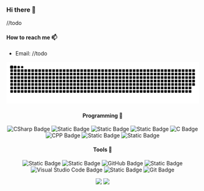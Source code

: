 ### Hi there 👋

//todo

#### How to reach me 📫

-  Email: //todo

<div align="center">
<!-- Snake Code Contribution Map 贪吃蛇代码贡献图 -->

<picture>
  <source media="(prefers-color-scheme: dark)" srcset="https://raw.githubusercontent.com/jackfiled/jackfiled/output/github-contribution-grid-snake-dark.svg" />
  <source media="(prefers-color-scheme: light)" srcset="https://raw.githubusercontent.com/jackfiled/jackfiled/output/github-contribution-grid-snake.svg" />
  <img alt="github-snake" src="https://raw.githubusercontent.com/jackfiled/jackfiled/output/github-contribution-grid-snake.svg" />
</picture>

</div>

<div align="center" >

<!--  skill badge 技能徽章 -->

#### Programming 💪

![CSharp Badge](https://img.shields.io/badge/C%23-512BD4?logo=csharp)
![Static Badge](https://img.shields.io/badge/Dotnet-512BD4?logo=dotnet)
![Static Badge](https://img.shields.io/badge/ASP.net-512BD4?logo=dotnet)
![Static Badge](https://img.shields.io/badge/Blazor-512BD4?logo=blazor)
![C Badge](https://img.shields.io/badge/C-555555?logo=c&logoColor=fff&style=flat)
![CPP Badge](https://img.shields.io/badge/C%2B%2B-00599C?logo=cplusplus)
![Static Badge](https://img.shields.io/badge/GO-FAFAFA?logo=go)
![Static Badge](https://img.shields.io/badge/PostgreSQL-FAFAFA?logo=postgresql)


#### Tools 🧰

![Static Badge](https://img.shields.io/badge/Arch%20Linux-FAFAFA?logo=archlinux)
![Static Badge](https://img.shields.io/badge/Gitea-FAFAFA?logo=gitea)
![GitHub Badge](https://img.shields.io/badge/GitHub-181717?logo=github&logoColor=fff&style=flat)
![Static Badge](https://img.shields.io/badge/Visual%20Studio-5C2D91?logo=visualstudio)
![Visual Studio Code Badge](https://img.shields.io/badge/Visual%20Studio%20Code-007ACC?logo=visualstudiocode&logoColor=fff&style=flat)
![Static Badge](https://img.shields.io/badge/Rider-000000?logo=rider)
![Git Badge](https://img.shields.io/badge/Git-F03C2E?logo=git&logoColor=fff&style=flat)

<div align="center" >

<!-- GitHub 数据统计 -->
<img align="" height="137px" src="https://github-readme-stats-git-masterrstaa-rickstaa.vercel.app/api?username=jackfiled&hide_title=true&hide_border=true&show_icons=true&include_all_commits=true&line_height=21text_color=000&icon_color=000&bg_color=0,ea6161,ffc64d,fffc4d,52fa5a&theme=graywhite" />
<img align="" height="137px" src="https://github-readme-stats-git-masterrstaa-rickstaa.vercel.app/api/top-langs/?username=jackfiled&hide_title=true&hide_border=true&layout=compact&langs_count=6&text_color=000&icon_color=fff&bg_color=0,52fa5a,4dfcff,c64dff&theme=graywhite" /><br><br>

</div>
